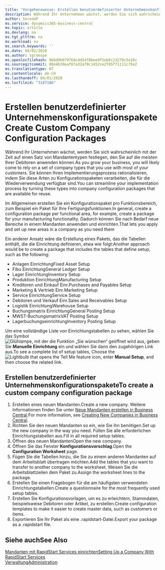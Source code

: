 ```yaml
---
title: 'Vorgehensweise: Erstellen benutzerdefinierter Unternehmenskonfigurationspakete | Microsoft Docs'
description: Während Ihr Unternehmen wächst, werden Sie sich wahrscheinlich mit der Zeit auf einen Satz von Mandantentypen festlegen, den Sie auf die meisten Ihrer Debitoren anwenden können. Sie können Ihren Implementierungsprozess rationalisieren, indem Sie diese Arten zu Konfigurationspaketen verarbeiten, die für die Wiederverwendung verfügbar sind.
author: SorenGP
ms.service: dynamics365-business-central
ms.topic: article
ms.devlang: na
ms.tgt_pltfrm: na
ms.workload: na
ms.search.keywords: ''
ms.date: 04/01/2020
ms.author: sgroespe
ms.openlocfilehash: 8bbd9b07976dc4d54f8bee9f5eb8c23270c5a10c
ms.sourcegitcommit: 88e4b30eaf6fa32af0c1452ce2f85ff1111c75e2
ms.translationtype: HT
ms.contentlocale: de-CH
ms.lasthandoff: 04/01/2020
ms.locfileid: "3187186"
---
```

# <a name="create-custom-company-configuration-packages"></a><span data-ttu-id="c4701-104">Erstellen benutzerdefinierter Unternehmenskonfigurationspakete</span><span class="sxs-lookup"><span data-stu-id="c4701-104">Create Custom Company Configuration Packages</span></span>
<span data-ttu-id="c4701-105">Während Ihr Unternehmen wächst, werden Sie sich wahrscheinlich mit der Zeit auf einen Satz von Mandantentypen festlegen, den Sie auf die meisten Ihrer Debitoren anwenden können.</span><span class="sxs-lookup"><span data-stu-id="c4701-105">As you grow your business, you will likely come to rely on a set of company types that you use with most of your customers.</span></span> <span data-ttu-id="c4701-106">Sie können Ihren Implementierungsprozess rationalisieren, indem Sie diese Arten zu Konfigurationspaketen verarbeiten, die für die Wiederverwendung verfügbar sind.</span><span class="sxs-lookup"><span data-stu-id="c4701-106">You can streamline your implementation process by turning these types into company configuration packages that are available for reuse.</span></span>  

<span data-ttu-id="c4701-107">Im Allgemeinen erstellen Sie ein Konfigurationspaket pro Funktionsbereich, zum Beispiel ein Paket für Ihre Fertigungsfunktionen.</span><span class="sxs-lookup"><span data-stu-id="c4701-107">In general, create a configuration package per functional area, for example, create a package for your manufacturing functionality.</span></span> <span data-ttu-id="c4701-108">Dadurch können Sie nach Bedarf neue Bereiche in einem Mandanten anwenden und einrichten.</span><span class="sxs-lookup"><span data-stu-id="c4701-108">That lets you apply and set up new areas in a company as you need them</span></span>  

<span data-ttu-id="c4701-109">Ein anderer Ansatz wäre die Erstellung eines Pakets, das die Tabellen enthält, die die Einrichtung definieren, etwa wie folgt:</span><span class="sxs-lookup"><span data-stu-id="c4701-109">Another approach would be to create a package that includes the tables that define setup, such as the following:</span></span>  

-   <span data-ttu-id="c4701-110">Anlagen Einrichtung</span><span class="sxs-lookup"><span data-stu-id="c4701-110">Fixed Asset Setup</span></span>  
-   <span data-ttu-id="c4701-111">Fibu Einrichtung</span><span class="sxs-lookup"><span data-stu-id="c4701-111">General Ledger Setup</span></span>  
-   <span data-ttu-id="c4701-112">Lager Einrichtung</span><span class="sxs-lookup"><span data-stu-id="c4701-112">Inventory Setup</span></span>  
-   <span data-ttu-id="c4701-113">Produktion Einrichtung</span><span class="sxs-lookup"><span data-stu-id="c4701-113">Manufacturing Setup</span></span>  
-   <span data-ttu-id="c4701-114">Kreditoren und Einkauf Einr.</span><span class="sxs-lookup"><span data-stu-id="c4701-114">Purchases and Payables Setup</span></span>  
-   <span data-ttu-id="c4701-115">Marketing & Vertrieb Einr.</span><span class="sxs-lookup"><span data-stu-id="c4701-115">Marketing Setup</span></span>  
-   <span data-ttu-id="c4701-116">Service Einrichtung</span><span class="sxs-lookup"><span data-stu-id="c4701-116">Service Setup</span></span>  
-   <span data-ttu-id="c4701-117">Debitoren und Verkauf Einr.</span><span class="sxs-lookup"><span data-stu-id="c4701-117">Sales and Receivables Setup</span></span>  
-   <span data-ttu-id="c4701-118">Logistik Einrichtung</span><span class="sxs-lookup"><span data-stu-id="c4701-118">Warehouse Setup</span></span>  
-   <span data-ttu-id="c4701-119">Buchungsmatrix Einrichtung</span><span class="sxs-lookup"><span data-stu-id="c4701-119">General Posting Setup</span></span>  
-   <span data-ttu-id="c4701-120">MWST-Buchungsmatrix</span><span class="sxs-lookup"><span data-stu-id="c4701-120">VAT Posting Setup</span></span>  
-   <span data-ttu-id="c4701-121">Lagerbuchungseinrichtung</span><span class="sxs-lookup"><span data-stu-id="c4701-121">Inventory Posting Setup</span></span>  

<span data-ttu-id="c4701-122">Um eine vollständige Liste von Einrichtungstabellen zu sehen, wählen Sie das Symbol ![Glühlampe, mit der die Funktion „Sie wünschen“ geöffnet wird](media/ui-search/search_small.png "Tell Me-Funktion") aus, geben Sie **Manuelle Einrichtung** ein und wählen Sie dann den zugehörigen Link aus.</span><span class="sxs-lookup"><span data-stu-id="c4701-122">To see a complete list of setup tables, Choose the ![Lightbulb that opens the Tell Me feature](media/ui-search/search_small.png "Tell me what you want to do") icon, enter **Manual Setup**, and then choose the related link.</span></span>  

## <a name="to-create-a-custom-company-configuration-package"></a><span data-ttu-id="c4701-123">Erstellen benutzerdefinierter Unternehmenskonfigurationspakete</span><span class="sxs-lookup"><span data-stu-id="c4701-123">To create a custom company configuration package</span></span>  
1.  <span data-ttu-id="c4701-124">Erstellen eines neuen Mandanten.</span><span class="sxs-lookup"><span data-stu-id="c4701-124">Create a new company.</span></span> <span data-ttu-id="c4701-125">Weitere Informationen finden Sie unter  [Neue Mandanten erstellen in Business Central](about-new-company.md).</span><span class="sxs-lookup"><span data-stu-id="c4701-125">For more information, see [Creating New Companies in Business Central](about-new-company.md).</span></span>  
3.  <span data-ttu-id="c4701-126">Richten Sie den neuen Mandanten so ein, wie Sie ihn benötigen.</span><span class="sxs-lookup"><span data-stu-id="c4701-126">Set up the new company in the way you need.</span></span> <span data-ttu-id="c4701-127">Füllen Sie alle erforderlichen Einrichtungstabellen aus.</span><span class="sxs-lookup"><span data-stu-id="c4701-127">Fill in all required setup tables.</span></span>  
4.  <span data-ttu-id="c4701-128">Öffnen des neuen Mandanten</span><span class="sxs-lookup"><span data-stu-id="c4701-128">Open the new company.</span></span>
5. <span data-ttu-id="c4701-129">Öffnen Sie das Fenster **Konfigurationsvorschlag**.</span><span class="sxs-lookup"><span data-stu-id="c4701-129">Open the **Configuration Worksheet** page.</span></span>  
6.  <span data-ttu-id="c4701-130">Fügen Sie die Tabellen hinzu, die Sie zu einem anderen Mandanten auf dem Arbeitsblatt übertragen möchten.</span><span class="sxs-lookup"><span data-stu-id="c4701-130">Add the tables that you want to transfer to another company to the worksheet.</span></span> <span data-ttu-id="c4701-131">Weisen Sie die Arbeitsblattzeilen dem Paket zu.</span><span class="sxs-lookup"><span data-stu-id="c4701-131">Assign the worksheet lines to the package.</span></span>  
7.  <span data-ttu-id="c4701-132">Erstellen Sie einen Fragebogen für die am häufigsten verwendeten Einrichtungstabellen.</span><span class="sxs-lookup"><span data-stu-id="c4701-132">Create a questionnaire for the most frequently used setup tables.</span></span>  
8.  <span data-ttu-id="c4701-133">Erstellen Sie Konfigurationsvorlagen, um es zu erleichtern, Stammdaten, beispielsweise Debitoren oder Artikel, zu erstellen.</span><span class="sxs-lookup"><span data-stu-id="c4701-133">Create configuration templates to make it easier to create master data, such as customers or items.</span></span>  
9.  <span data-ttu-id="c4701-134">Exportieren Sie Ihr Paket als eine .rapidstart-Datei.</span><span class="sxs-lookup"><span data-stu-id="c4701-134">Export your package as a .rapidstart file.</span></span>  

## <a name="see-also"></a><span data-ttu-id="c4701-135">Siehe auch</span><span class="sxs-lookup"><span data-stu-id="c4701-135">See Also</span></span>  
[<span data-ttu-id="c4701-136">Mandanten mit RapidStart Services einrichten</span><span class="sxs-lookup"><span data-stu-id="c4701-136">Setting Up a Company With RapidStart Services</span></span>](admin-set-up-a-company-with-rapidstart.md)  
[<span data-ttu-id="c4701-137">Verwaltung</span><span class="sxs-lookup"><span data-stu-id="c4701-137">Administration</span></span>](admin-setup-and-administration.md)
